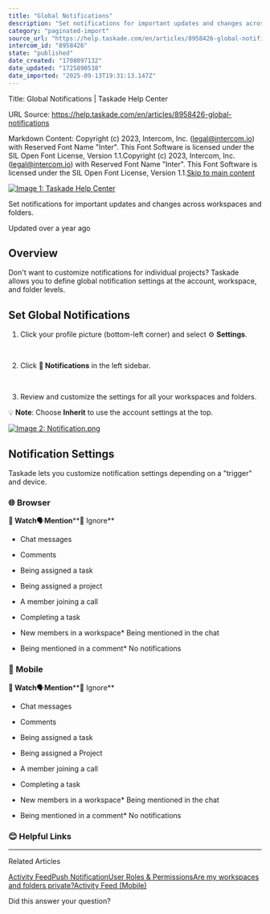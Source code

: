 ```yaml
---
title: "Global Notifications"
description: "Set notifications for important updates and changes across workspaces and folders."
category: "paginated-import"
source_url: "https://help.taskade.com/en/articles/8958426-global-notifications"
intercom_id: "8958426"
state: "published"
date_created: "1708097132"
date_updated: "1725890538"
date_imported: "2025-09-13T19:31:13.147Z"
---
```


Title: Global Notifications | Taskade Help Center

URL Source: https://help.taskade.com/en/articles/8958426-global-notifications

Markdown Content:
Copyright (c) 2023, Intercom, Inc. (legal@intercom.io) with Reserved Font Name "Inter". This Font Software is licensed under the SIL Open Font License, Version 1.1.Copyright (c) 2023, Intercom, Inc. (legal@intercom.io) with Reserved Font Name "Inter". This Font Software is licensed under the SIL Open Font License, Version 1.1.[Skip to main content](https://help.taskade.com/en/articles/8958426-global-notifications#main-content)

[![Image 1: Taskade Help Center](https://downloads.intercomcdn.com/i/o/490280/d14603621e78c833c2d0e66f/2d1230f35f3009fff25b2989e93312a5.png)](https://help.taskade.com/en/)

Set notifications for important updates and changes across workspaces and folders.

Updated over a year ago

**Overview**
------------

Don't want to customize notifications for individual projects? Taskade allows you to define global notification settings at the account, workspace, and folder levels.

**Set Global Notifications**
----------------------------

1.   Click your profile picture (bottom-left corner) and select ⚙️ **Settings**.

​

2.   Click **🔔 Notifications** in the left sidebar.

​

3.   Review and customize the settings for all your workspaces and folders.

💡 **Note**: Choose **Inherit** to use the account settings at the top.

[![Image 2: Notification.png](https://taskade.intercom-attachments-7.com/i/o/965373992/970ae3d10185a450c24c36a3/12971754022675?expires=1757793600&signature=8d8fc917af6b1bf3a4340788b51be4118b00d87bb18603e7e43b7dbe47912e3d&req=fSYiFc59lIhdFb4f3HP0gA8zphpxYadSEuIE9%2ByFfCvmPstJQmZnETpJWtRs%0AGwH%2FoShrCvRI0nxxag%3D%3D%0A)](https://taskade.intercom-attachments-7.com/i/o/965373992/970ae3d10185a450c24c36a3/12971754022675?expires=1757793600&signature=8d8fc917af6b1bf3a4340788b51be4118b00d87bb18603e7e43b7dbe47912e3d&req=fSYiFc59lIhdFb4f3HP0gA8zphpxYadSEuIE9%2ByFfCvmPstJQmZnETpJWtRs%0AGwH%2FoShrCvRI0nxxag%3D%3D%0A)

**Notification Settings**
-------------------------

Taskade lets you customize notification settings depending on a "trigger" and device.

### **🌐 Browser**

**👀 Watch**🗣**Mention****🔕 Ignore**
*   Chat messages

*   Comments

*   Being assigned a task

*   Being assigned a project

*   A member joining a call

*   Completing a task

*   New members in a workspace*   Being mentioned in the chat

*   Being mentioned in a comment*   No notifications

### **📱 Mobile**

**👀 Watch**🗣**Mention****🔕 Ignore**
*   Chat messages

*   Comments

*   Being assigned a task

*   Being assigned a Project

*   A member joining a call

*   Completing a task

*   New members in a workspace*   Being mentioned in the chat

*   Being mentioned in a comment*   No notifications

### **😊 Helpful Links**

* * *

Related Articles

[Activity Feed](https://help.taskade.com/en/articles/8958424-activity-feed)[Push Notification](https://help.taskade.com/en/articles/8958430-push-notification)[User Roles & Permissions](https://help.taskade.com/en/articles/8958434-user-roles-permissions)[Are my workspaces and folders private?](https://help.taskade.com/en/articles/8958653-are-my-workspaces-and-folders-private)[Activity Feed (Mobile)](https://help.taskade.com/en/articles/11501337-activity-feed-mobile)

Did this answer your question?
